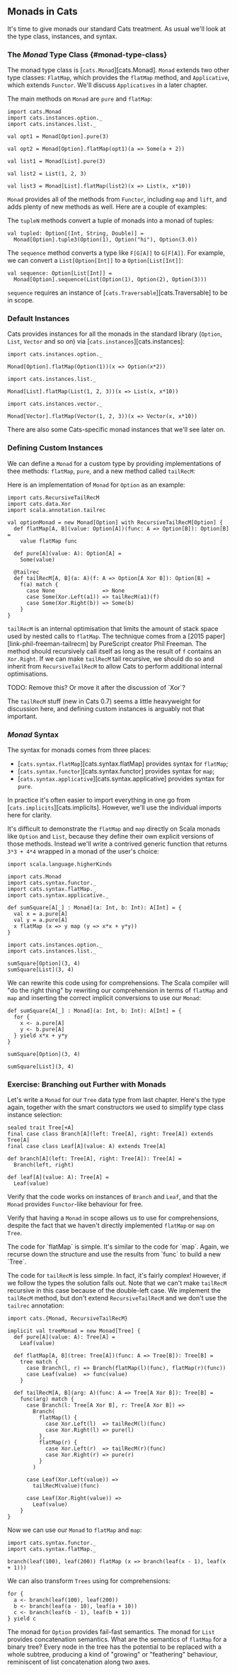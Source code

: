 ## Monads in Cats

It's time to give monads our standard Cats treatment. As usual we'll look at the type class, instances, and syntax.

### The *Monad* Type Class {#monad-type-class}

The monad type class is [`cats.Monad`][cats.Monad]. `Monad` extends two other type classes: `FlatMap`, which provides the `flatMap` method, and `Applicative`, which extends `Functor`. We'll discuss `Applicatives` in a later chapter.

The main methods on `Monad` are `pure` and `flatMap`:

```tut:book
import cats.Monad
import cats.instances.option._
import cats.instances.list._

val opt1 = Monad[Option].pure(3)

val opt2 = Monad[Option].flatMap(opt1)(a => Some(a + 2))

val list1 = Monad[List].pure(3)

val list2 = List(1, 2, 3)

val list3 = Monad[List].flatMap(list2)(x => List(x, x*10))
```

`Monad` provides all of the methods from `Functor`, including `map` and `lift`, and adds plenty of new methods as well. Here are a couple of examples:

The `tupleN` methods convert a tuple of monads into a monad of tuples:

```tut:book
val tupled: Option[(Int, String, Double)] =
  Monad[Option].tuple3(Option(1), Option("hi"), Option(3.0))
```

The `sequence` method converts a type like `F[G[A]]` to `G[F[A]]`. For example, we can convert a `List[Option[Int]]` to a `Option[List[Int]]`:

```tut:book
val sequence: Option[List[Int]] =
  Monad[Option].sequence(List(Option(1), Option(2), Option(3)))
```

`sequence` requires an instance of [`cats.Traversable`][cats.Traversable] to be in scope.

### Default Instances

Cats provides instances for all the monads in the standard library (`Option`, `List`, `Vector` and so on) via [`cats.instances`][cats.instances]:

```tut:book
import cats.instances.option._

Monad[Option].flatMap(Option(1))(x => Option(x*2))

import cats.instances.list._

Monad[List].flatMap(List(1, 2, 3))(x => List(x, x*10))

import cats.instances.vector._

Monad[Vector].flatMap(Vector(1, 2, 3))(x => Vector(x, x*10))
```

There are also some Cats-specific monad instances that we'll see later on.

### Defining Custom Instances

We can define a `Monad` for a custom type by providing implementations of thee methods:
`flatMap`, `pure`, and a new method called `tailRecM`:

Here is an implementation of `Monad` for `Option` as an example:

```tut:book
import cats.RecursiveTailRecM
import cats.data.Xor
import scala.annotation.tailrec

val optionMonad = new Monad[Option] with RecursiveTailRecM[Option] {
  def flatMap[A, B](value: Option[A])(func: A => Option[B]): Option[B] =
    value flatMap func

  def pure[A](value: A): Option[A] =
    Some(value)

  @tailrec
  def tailRecM[A, B](a: A)(f: A => Option[A Xor B]): Option[B] =
    f(a) match {
      case None               => None
      case Some(Xor.Left(a1)) => tailRecM(a1)(f)
      case Some(Xor.Right(b)) => Some(b)
    }
}
```

`tailRecM` is an internal optimisation that limits
the amount of stack space used by nested calls to `flatMap`.
The technique comes from a [2015 paper][link-phil-freeman-tailrecm]
by PureScript creator Phil Freeman.
The method should recursively call itself
as long as the result of `f` contains an `Xor.Right`.
If we can make `tailRecM` tail recursive,
we should do so and inherit from `RecursiveTailRecM`
to allow Cats to perform additional internal optimisations.

<div class="callout callout-danger">
  TODO: Remove this? Or move it after the discussion of `Xor`?

  The `tailRecM` stuff (new in Cats 0.7) seems a little heavyweight for discussion here,
  and defining custom instances is arguably not that important.
</div>

### *Monad* Syntax

The syntax for monads comes from three places:

 - [`cats.syntax.flatMap`][cats.syntax.flatMap] provides syntax for `flatMap`;
 - [`cats.syntax.functor`][cats.syntax.functor] provides syntax for `map`;
 - [`cats.syntax.applicative`][cats.syntax.applicative] provides syntax for `pure`.

In practice it's often easier to import everything in one go from [`cats.implicits`][cats.implicits]. However, we'll use the individual imports here for clarity.

It's difficult to demonstrate the `flatMap` and `map` directly on Scala monads like `Option` and `List`, because they define their own explicit versions of those methods. Instead we'll write a contrived generic function that returns `3*3 + 4*4` wrapped in a monad of the user's choice:

```tut:book
import scala.language.higherKinds

import cats.Monad
import cats.syntax.functor._
import cats.syntax.flatMap._
import cats.syntax.applicative._

def sumSquare[A[_] : Monad](a: Int, b: Int): A[Int] = {
  val x = a.pure[A]
  val y = a.pure[A]
  x flatMap (x => y map (y => x*x + y*y))
}

import cats.instances.option._
import cats.instances.list._

sumSquare[Option](3, 4)
sumSquare[List](3, 4)
```

We can rewrite this code using for comprehensions. The Scala compiler will "do the right thing" by rewriting our comprehension in terms of `flatMap` and `map` and inserting the correct implicit conversions to use our `Monad`:

```tut:book
def sumSquare[A[_] : Monad](a: Int, b: Int): A[Int] = {
  for {
    x <- a.pure[A]
    y <- b.pure[A]
  } yield x*x + y*y
}

sumSquare[Option](3, 4)

sumSquare[List](3, 4)
```

### Exercise: Branching out Further with Monads

Let's write a `Monad` for our `Tree` data type from last chapter.
Here's the type again, together with the smart constructors we used
to simplify type class instance selection:

```tut:book
sealed trait Tree[+A]
final case class Branch[A](left: Tree[A], right: Tree[A]) extends Tree[A]
final case class Leaf[A](value: A) extends Tree[A]

def branch[A](left: Tree[A], right: Tree[A]): Tree[A] =
  Branch(left, right)

def leaf[A](value: A): Tree[A] =
  Leaf(value)
```

Verify that the code works on instances of `Branch` and `Leaf`,
and that the `Monad` provides `Functor`-like behaviour for free.

Verify that having a `Monad` in scope allows us to use for comprehensions,
despite the fact that we haven't directly implemented `flatMap` or `map` on `Tree`.

<div class="solution">
The code for `flatMap` is simple. It's similar to the code for `map`.
Again, we recurse down the structure
and use the results from `func` to build a new `Tree`.

The code for `tailRecM` is less simple.
In fact, it's fairly complex!
However, if we follow the types the solution falls out.
Note that we can't make `tailRecM` recursive in this case
because of the double-left case.
We implement the `tailRecM` method,
but don't extend `RecursiveTailRecM`
and we don't use the `tailrec` annotation:

```tut:book
import cats.{Monad, RecursiveTailRecM}

implicit val treeMonad = new Monad[Tree] {
  def pure[A](value: A): Tree[A] =
    Leaf(value)

  def flatMap[A, B](tree: Tree[A])(func: A => Tree[B]): Tree[B] =
    tree match {
      case Branch(l, r) => Branch(flatMap(l)(func), flatMap(r)(func))
      case Leaf(value)  => func(value)
    }

  def tailRecM[A, B](arg: A)(func: A => Tree[A Xor B]): Tree[B] =
    func(arg) match {
      case Branch(l: Tree[A Xor B], r: Tree[A Xor B]) =>
        Branch(
          flatMap(l) {
            case Xor.Left(l)  => tailRecM(l)(func)
            case Xor.Right(l) => pure(l)
          },
          flatMap(r) {
            case Xor.Left(r)  => tailRecM(r)(func)
            case Xor.Right(r) => pure(r)
          }
        )

      case Leaf(Xor.Left(value)) =>
        tailRecM(value)(func)

      case Leaf(Xor.Right(value)) =>
        Leaf(value)
    }
}
```

Now we can use our `Monad` to `flatMap` and `map`:

```tut:book
import cats.syntax.functor._
import cats.syntax.flatMap._

branch(leaf(100), leaf(200)) flatMap (x => branch(leaf(x - 1), leaf(x + 1)))
```

We can also transform `Trees` using for comprehensions:

```tut:book
for {
  a <- branch(leaf(100), leaf(200))
  b <- branch(leaf(a - 10), leaf(a + 10))
  c <- branch(leaf(b - 1), leaf(b + 1))
} yield c
```

The monad for `Option` provides fail-fast semantics.
The monad for `List` provides concatenation semantics.
What are the semantics of `flatMap` for a binary tree?
Every node in the tree has the potential to be replaced with a whole subtree,
producing a kind of "growing" or "feathering" behaviour,
reminiscent of list concatenation along two axes.
</div>
